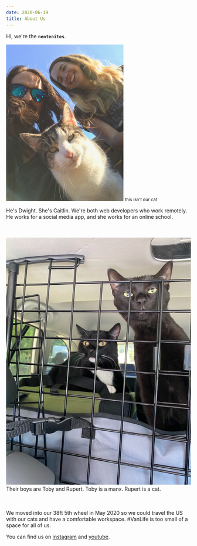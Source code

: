```yaml
---
date: 2020-06-19
title: About Us
---
```


Hi, we're the <b>`neotenites`</b>.

<img class="my-8" src="../../images/about/us.jpeg" alt="this isn't our cat" width="320"/>
<small class="block text-right">this isn't our cat</small>
</br>

He's Dwight. She's Caitlin. We're both web developers who work remotely. He works for a social media app, and she works for an online school.

</br>
</br>

<img src="../../images/about/boys.jpeg" />
</br>
Their boys are Toby and Rupert. Toby is a manx. Rupert is a cat.


</br>
</br>
</br>

We moved into our 38ft 5th wheel in May 2020 so we could travel the US with our cats and have a comfortable workspace. #VanLife is too small of a space for all of us.

You can find us on [instagram](https://instagram.com/neotenites)
and [youtube](https://www.youtube.com/channel/UCFrYlpO11m2OK-kVmi34dBg).

